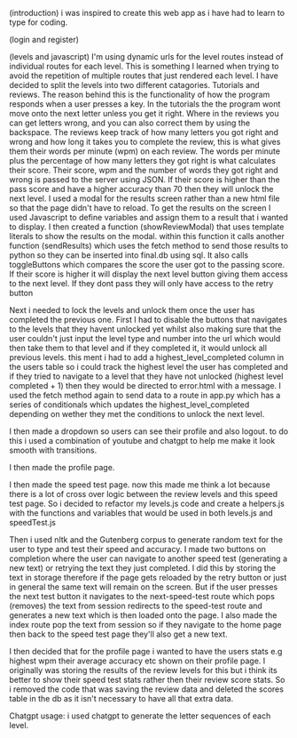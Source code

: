 (introduction) i was inspired to create this web app as i have had to learn to type for coding.

(login and register)

(levels and javascript)
I'm using dynamic urls for the level routes instead of individual routes for each level. This is something I learned when trying to avoid the repetition of multiple routes that just rendered each level.
I have decided to split the levels into two different catagories. Tutorials and reviews. The reason behind this is the functionality of how the program responds when a user presses a key. In the tutorials the the program wont move onto the next letter unless you get it right. Where in the reviews you can get letters wrong, and you can also correct them by using the backspace. The reviews keep track of how many letters you got right and wrong and how long it takes you to complete the review, this is what gives them their words per minute (wpm) on each review. The words per minute plus the percentage of how many letters they got right is what calculates their score. Their score, wpm and the number of words they got right and wrong is passed to the server using JSON. If their score is higher than the pass score and have a higher accuracy than 70 then they will unlock the next level.
I used a modal for the results screen rather than a new html file so that the page didn't have to reload. To get the results on the screen I used Javascript to define variables and assign them to a result that i wanted to display. I then created a function (showReviewModal) that uses template literals to show the results on the modal. within this function it calls another function (sendResults) which uses the fetch method to send those results to python so they can be inserted into final.db using sql. It also calls toggleButtons which compares the score the user got to the passing score. If their score is higher it will display the next level button giving them access to the next level. If they dont pass they will only have access to the retry button

Next i needed to lock the levels and unlock them once the user has completed the previous one. First I had to disable the buttons that navigates to the levels that they havent unlocked yet whilst also making sure that the user couldn't just input the level type and number into the url which would then take them to that level and if they completed it, it would unlock all previous levels. this ment i had to add a highest_level_completed column in the users table so i could track the highest level the user has completed and if they tried to navigate to a level that they have not unlocked (highest level completed + 1) then they would be directed to error.html with a message. I used the fetch method again to send data to a route in app.py which has a series of conditionals which updates the highest_level_completed depending on wether they met the conditions to unlock the next level.

I then made a dropdown so users can see their profile and also logout. to do this i used a combination of youtube and chatgpt to help me make it look smooth with transitions.

I then made the profile page. 


I then made the speed test page. now this made me think a lot because there is a lot of cross over logic between the review levels and this speed test page. So i decided to refactor my levels.js code and create a helpers.js with the functions and variables that would be used in both levels.js and speedTest.js

Then i used nltk and the Gutenberg corpus to generate random text for the user to type and test their speed and accuracy.
I made two buttons on completion where the user can navigate to another speed test (generating a new text) or retrying the text they just completed. I did this by storing the text in storage therefore if the page gets reloaded by the retry button or just in general the same text will remain on the screen. But if the user presses the next test button it navigates to the next-speed-test route which pops (removes) the text from session redirects to the speed-test route and generates a new text which is then loaded onto the page. I also made the index route pop the text from session so if they navigate to the home page then back to the speed test page they'll also get a new text.

I then decided that for the profile page i wanted to have the users stats e.g highest wpm their average accuracy etc shown on their profile page. I originally was storing the results of the review levels for this but i think its better to show their speed test stats rather then their review score stats. So i removed the code that was saving the review data and deleted the scores table in the db as it isn't necessary to have all that extra data.


Chatgpt usage: i used chatgpt to generate the letter sequences of each level.